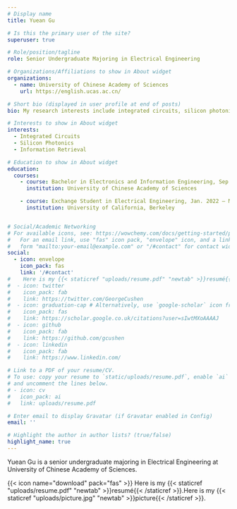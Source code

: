 ```yaml
---
# Display name
title: Yuean Gu

# Is this the primary user of the site?
superuser: true

# Role/position/tagline
role: Senior Undergraduate Majoring in Electrical Engineering

# Organizations/Affiliations to show in About widget
organizations:
  - name: University of Chinese Academy of Sciences
    url: https://english.ucas.ac.cn/

# Short bio (displayed in user profile at end of posts)
bio: My research interests include integrated circuits, silicon photonics and xxx.

# Interests to show in About widget
interests:
  - Integrated Circuits
  - Silicon Photonics
  - Information Retrieval

# Education to show in About widget
education:
  courses:
    - course: Bachelor in Electronics and Information Engineering, Sep. 2019 – Jun. 2023(excepted)
      institution: University of Chinese Academy of Sciences

    - course: Exchange Student in Electrical Engineering, Jan. 2022 – May. 2022
      institution: University of California, Berkeley


# Social/Academic Networking
# For available icons, see: https://wowchemy.com/docs/getting-started/page-builder/#icons
#   For an email link, use "fas" icon pack, "envelope" icon, and a link in the
#   form "mailto:your-email@example.com" or "/#contact" for contact widget.
social:
  - icon: envelope
    icon_pack: fas
    link: '/#contact'
#    Here is my {{< staticref "uploads/resume.pdf" "newtab" >}}resumé{{< /staticref >}}.
#  - icon: twitter
#    icon_pack: fab
#    link: https://twitter.com/GeorgeCushen
#  - icon: graduation-cap # Alternatively, use `google-scholar` icon from `ai` icon pack
#    icon_pack: fas
#    link: https://scholar.google.co.uk/citations?user=sIwtMXoAAAAJ
#  - icon: github
#    icon_pack: fab
#    link: https://github.com/gcushen
#  - icon: linkedin
#    icon_pack: fab
#    link: https://www.linkedin.com/

# Link to a PDF of your resume/CV.
# To use: copy your resume to `static/uploads/resume.pdf`, enable `ai` icons in `params.toml`,
# and uncomment the lines below.
# - icon: cv
#   icon_pack: ai
#   link: uploads/resume.pdf

# Enter email to display Gravatar (if Gravatar enabled in Config)
email: ''

# Highlight the author in author lists? (true/false)
highlight_name: true
---
```


Yuean Gu is a senior undergraduate majoring in Electrical Engineering at University of Chinese Academy of Sciences. 

{{< icon name="download" pack="fas" >}} Here is my {{< staticref "uploads/resume.pdf" "newtab" >}}resumé{{< /staticref >}}.Here is my {{< staticref "uploads/picture.jpg" "newtab" >}}picture{{< /staticref >}}.
